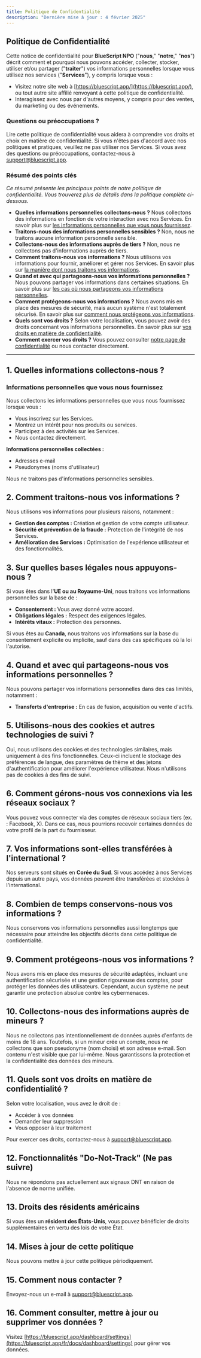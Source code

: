 ```yaml
---
title: Politique de Confidentialité
description: "Dernière mise à jour : 4 février 2025"
---
```


## Politique de Confidentialité

Cette notice de confidentialité pour **BlueScript NPO** ("**nous**," "**notre**," "**nos**") décrit comment et pourquoi nous pouvons accéder, collecter, stocker, utiliser et/ou partager ("**traiter**") vos informations personnelles lorsque vous utilisez nos services ("**Services**"), y compris lorsque vous :

- Visitez notre site web à [https://bluescript.app/](https://bluescript.app/), ou tout autre site affilié renvoyant à cette politique de confidentialité.
- Interagissez avec nous par d'autres moyens, y compris pour des ventes, du marketing ou des événements.

### Questions ou préoccupations ?

Lire cette politique de confidentialité vous aidera à comprendre vos droits et choix en matière de confidentialité. Si vous n'êtes pas d'accord avec nos politiques et pratiques, veuillez ne pas utiliser nos Services. Si vous avez des questions ou préoccupations, contactez-nous à [support@bluescript.app](mailto:support@bluescript.app).

### Résumé des points clés

_Ce résumé présente les principaux points de notre politique de confidentialité. Vous trouverez plus de détails dans la politique complète ci-dessous._

- **Quelles informations personnelles collectons-nous ?** Nous collectons des informations en fonction de votre interaction avec nos Services. En savoir plus sur [les informations personnelles que vous nous fournissez](#_1-quelles-informations-collectons-nous).
- **Traitons-nous des informations personnelles sensibles ?** Non, nous ne traitons aucune information personnelle sensible.
- **Collectons-nous des informations auprès de tiers ?** Non, nous ne collectons pas d'informations auprès de tiers.
- **Comment traitons-nous vos informations ?** Nous utilisons vos informations pour fournir, améliorer et gérer nos Services. En savoir plus sur [la manière dont nous traitons vos informations](#_2-comment-traitons-nous-vos-informations).
- **Quand et avec qui partageons-nous vos informations personnelles ?** Nous pouvons partager vos informations dans certaines situations. En savoir plus sur [les cas où nous partageons vos informations personnelles](#_4-quand-et-avec-qui-partageons-nous-vos-informations-personnelles).
- **Comment protégeons-nous vos informations ?** Nous avons mis en place des mesures de sécurité, mais aucun système n'est totalement sécurisé. En savoir plus sur [comment nous protégeons vos informations](#_9-comment-protégeons-nous-vos-informations).
- **Quels sont vos droits ?** Selon votre localisation, vous pouvez avoir des droits concernant vos informations personnelles. En savoir plus sur [vos droits en matière de confidentialité](#_11-quels-sont-vos-droits-en-matière-de-confidentialité).
- **Comment exercer vos droits ?** Vous pouvez consulter [notre page de confidentialité](/fr/docs/policies/privacy) ou nous contacter directement.

---

## 1. Quelles informations collectons-nous ?

### Informations personnelles que vous nous fournissez

Nous collectons les informations personnelles que vous nous fournissez lorsque vous :

- Vous inscrivez sur les Services.
- Montrez un intérêt pour nos produits ou services.
- Participez à des activités sur les Services.
- Nous contactez directement.

**Informations personnelles collectées :**

- Adresses e-mail
- Pseudonymes (noms d'utilisateur)

Nous ne traitons pas d'informations personnelles sensibles.

## 2. Comment traitons-nous vos informations ?

Nous utilisons vos informations pour plusieurs raisons, notamment :

- **Gestion des comptes :** Création et gestion de votre compte utilisateur.
- **Sécurité et prévention de la fraude :** Protection de l'intégrité de nos Services.
- **Amélioration des Services :** Optimisation de l'expérience utilisateur et des fonctionnalités.

## 3. Sur quelles bases légales nous appuyons-nous ?

Si vous êtes dans l'**UE ou au Royaume-Uni**, nous traitons vos informations personnelles sur la base de :

- **Consentement :** Vous avez donné votre accord.
- **Obligations légales :** Respect des exigences légales.
- **Intérêts vitaux :** Protection des personnes.

Si vous êtes au **Canada**, nous traitons vos informations sur la base du consentement explicite ou implicite, sauf dans des cas spécifiques où la loi l'autorise.

## 4. Quand et avec qui partageons-nous vos informations personnelles ?

Nous pouvons partager vos informations personnelles dans des cas limités, notamment :

- **Transferts d'entreprise :** En cas de fusion, acquisition ou vente d'actifs.

## 5. Utilisons-nous des cookies et autres technologies de suivi ?

Oui, nous utilisons des cookies et des technologies similaires, mais uniquement à des fins fonctionnelles. Ceux-ci incluent le stockage des préférences de langue, des paramètres de thème et des jetons d'authentification pour améliorer l'expérience utilisateur. Nous n'utilisons pas de cookies à des fins de suivi.

## 6. Comment gérons-nous vos connexions via les réseaux sociaux ?

Vous pouvez vous connecter via des comptes de réseaux sociaux tiers (ex. : Facebook, X). Dans ce cas, nous pourrions recevoir certaines données de votre profil de la part du fournisseur.

## 7. Vos informations sont-elles transférées à l'international ?

Nos serveurs sont situés en **Corée du Sud**. Si vous accédez à nos Services depuis un autre pays, vos données peuvent être transférées et stockées à l'international.

## 8. Combien de temps conservons-nous vos informations ?

Nous conservons vos informations personnelles aussi longtemps que nécessaire pour atteindre les objectifs décrits dans cette politique de confidentialité.

## 9. Comment protégeons-nous vos informations ?

Nous avons mis en place des mesures de sécurité adaptées, incluant une authentification sécurisée et une gestion rigoureuse des comptes, pour protéger les données des utilisateurs. Cependant, aucun système ne peut garantir une protection absolue contre les cybermenaces.

## 10. Collectons-nous des informations auprès de mineurs ?

Nous ne collectons pas intentionnellement de données auprès d'enfants de moins de 18 ans. Toutefois, si un mineur crée un compte, nous ne collectons que son pseudonyme (nom choisi) et son adresse e-mail. Son contenu n'est visible que par lui-même. Nous garantissons la protection et la confidentialité des données des mineurs.

## 11. Quels sont vos droits en matière de confidentialité ?

Selon votre localisation, vous avez le droit de :

- Accéder à vos données
- Demander leur suppression
- Vous opposer à leur traitement

Pour exercer ces droits, contactez-nous à [support@bluescript.app](mailto:support@bluescript.app).

## 12. Fonctionnalités "Do-Not-Track" (Ne pas suivre)

Nous ne répondons pas actuellement aux signaux DNT en raison de l'absence de norme unifiée.

## 13. Droits des résidents américains

Si vous êtes un **résident des États-Unis**, vous pouvez bénéficier de droits supplémentaires en vertu des lois de votre État.

## 14. Mises à jour de cette politique

Nous pouvons mettre à jour cette politique périodiquement.

## 15. Comment nous contacter ?

Envoyez-nous un e-mail à [support@bluescript.app](mailto:support@bluescript.app).

## 16. Comment consulter, mettre à jour ou supprimer vos données ?

Visitez [https://bluescript.app/dashboard/settings](https://bluescript.app/fr/docs/dashboard/settings) pour gérer vos données.
